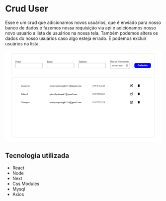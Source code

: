 <h1>Crud User</h1>

<p>
    Esse e um crud que adicionamos novos usuários, que é enviado para nosso banco de dados e fazemos nossa requisição  
    via api e adicionamos nosso novo usuario a lista de usuários na nossa tela.
    Também podemos altera os dados do nosso usuários caso algo esteja errado.
    E podemos excluir usuários na lista 
</p>
<img src="dash.png" alt="tela">

## Tecnologia utilizada

- React
- Node
- Next
- Css Modules
- Mysql
- Axios